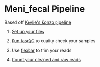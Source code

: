 # Meni_fecal Pipeline
Based off [Keylie's Konzo pipeline](https://github.com/kmgibson/EV_konzo)

1) [Set up your files](setup.md)

2) [Run fastQC](fastqc.md) to quality check your samples

3) Use [flexbar](flexbar.md) to trim your reads

4) [Count your cleaned and raw reads](countreads.md)

